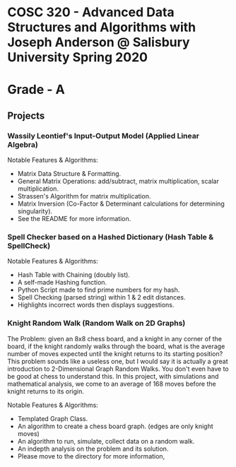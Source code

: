# COSC 320 - Advanced Data Structures and Algorithms with Joseph Anderson @ Salisbury University Spring 2020

# Grade - A

## Projects

### Wassily Leontief's Input-Output Model (Applied Linear Algebra)

Notable Features & Algorithms:
- Matrix Data Structure & Formatting.
- General Matrix Operations: add/subtract, matrix multiplication, scalar multiplication.
- Strassen's Algorithm for matrix multiplication.
- Matrix Inversion (Co-Factor & Determinant calculations for determining singularity).
- See the README for more information.

### Spell Checker based on a Hashed Dictionary (Hash Table & SpellCheck)

Notable Features & Algorithms:
- Hash Table with Chaining (doubly list).
- A self-made Hashing function.
- Python Script made to find prime numbers for my hash.
- Spell Checking (parsed string) within 1 & 2 edit distances.
- Highlights incorrect words then displays suggestions.

### Knight Random Walk (Random Walk on 2D Graphs)

The Problem: given an 8x8 chess board, and a knight in any corner of the board, if the knight randomly walks through the board, what is the average number of moves expected until the knight returns to its starting position?  This problem sounds like a useless one, but I would say it is actually a great introduction to 2-Dimensional Graph Random Walks.  You don't even have to be good at chess to understand this.  In this project, with simulations and mathematical analysis, we come to an average of 168 moves before the knight returns to its origin.

Notable Features & Algorithms:
- Templated Graph Class.
- An algorithm to create a chess board graph. (edges are only knight moves)
- An algorithm to run, simulate, collect data on a random walk.
- An indepth analysis on the problem and its solution.
- Please move to the directory for more information,
